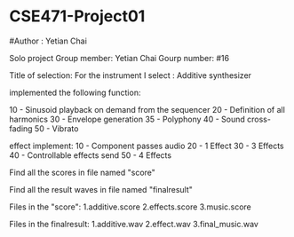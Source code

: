 # CSE471-Project01
#Author : Yetian Chai

Solo project
Group member: Yetian Chai
Gourp number: #16

Title of selection: For the instrument I select : Additive synthesizer

implemented the following function:

10 - Sinusoid playback on demand from the sequencer
20 - Definition of all harmonics
30 - Envelope generation
35 - Polyphony
40 - Sound cross-fading
50 - Vibrato

effect implement:
10 - Component passes audio
20 - 1 Effect
30 - 3 Effects
40 - Controllable effects send
50 - 4 Effects
                         
Find all the scores in file named "score"

Find all the result waves in file named "finalresult"


Files in the "score":
1.additive.score
2.effects.score
3.music.score

Files in the finalresult:
1.additive.wav
2.effect.wav
3.final_music.wav
